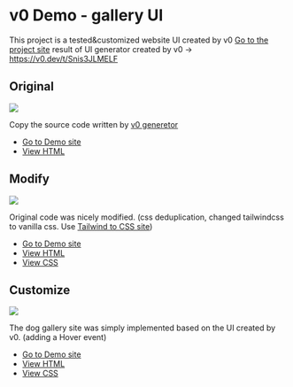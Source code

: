# v0 Demo - gallery UI

This project is a tested&customized website UI created by v0
[Go to the project site](https://v0-practice-pi.vercel.app/)
result of UI generator created by v0 -> https://v0.dev/t/Snis3JLMELF

## Original

![](https://imgur.com/9PUBX26.png)

Copy the source code written by [v0 generetor](https://v0.dev/t/Snis3JLMELF)

- [Go to Demo site](https://v0-practice-pi.vercel.app/pages/original.html)
- [View HTML](https://github.com/kariray/v0_practice/blob/main/pages/original.html)

## Modify

![](https://imgur.com/Fi0PFuq.png)

Original code was nicely modified. (css deduplication, changed tailwindcss to vanilla css. Use [Tailwind to CSS site](https://tailwind-to-css.vercel.app/))

- [Go to Demo site](https://v0-practice-pi.vercel.app/pages/modify.html)
- [View HTML](https://github.com/kariray/v0_practice/blob/main/pages/modify.html)
- [View CSS](https://github.com/kariray/v0_practice/blob/main/styles/modify.css)

## Customize

![](https://imgur.com/VgTuzXR.png)

The dog gallery site was simply implemented based on the UI created by v0. (adding a Hover event)

- [Go to Demo site](https://v0-practice-pi.vercel.app/pages/customize.html)
- [View HTML](https://github.com/kariray/v0_practice/blob/main/pages/customize.html)
- [View CSS](https://github.com/kariray/v0_practice/blob/main/styles/customize.css)
